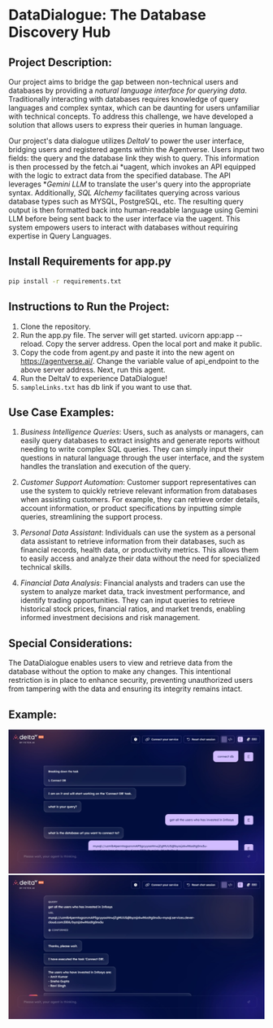 # DataDialogue: The Database Discovery Hub

## Project Description:

Our project aims to bridge the gap between non-technical users and databases by providing a *natural language interface for querying data*. Traditionally interacting with databases requires knowledge of query languages and complex syntax, which can be daunting for users unfamiliar with technical concepts. To address this challenge, we have developed a solution that allows users to express their queries in human language.

Our project's data dialogue utilizes *DeltaV* to power the user interface, bridging users and registered agents within the Agentverse. Users input two fields: the query and the database link they wish to query. This information is then processed by the fetch.ai *uagent, which invokes an API equipped with the logic to extract data from the specified database. The API leverages **Gemini LLM* to translate the user's query into the appropriate syntax. Additionally, *SQL Alchemy* facilitates querying across various database types such as MYSQL, PostgreSQL, etc. The resulting query output is then formatted back into human-readable language using Gemini LLM before being sent back to the user interface via the uagent. This system empowers users to interact with databases without requiring expertise in Query Languages.


## Install Requirements for app.py

```bash
pip install -r requirements.txt
```

## Instructions to Run the Project: 
1. Clone the repository.
2. Run the app.py file. The server will get started. uvicorn app:app --reload. Copy the server address. Open the local port and make it public.
4. Copy the code from agent.py and paste it into the new agent on https://agentverse.ai/. Change the variable value of api_endpoint to the above server address. Next, run this agent.
5. Run the DeltaV to experience DataDialogue!
6. `sampleLinks.txt` has db link if you want to use that.

## Use Case Examples: 
1.  *Business Intelligence Queries*: Users, such as analysts or managers, can easily query databases to extract insights and generate reports without needing to write complex SQL queries. They can simply input their questions in natural language through the user interface, and the system handles the translation and execution of the query.
    
2.  *Customer Support Automation*: Customer support representatives can use the system to quickly retrieve relevant information from databases when assisting customers. For example, they can retrieve order details, account information, or product specifications by inputting simple queries, streamlining the support process.
3. *Personal Data Assistant*: Individuals can use the system as a personal data assistant to retrieve information from their databases, such as financial records, health data, or productivity metrics. This allows them to easily access and analyze their data without the need for specialized technical skills.
4.  *Financial Data Analysis*: Financial analysts and traders can use the system to analyze market data, track investment performance, and identify trading opportunities. They can input queries to retrieve historical stock prices, financial ratios, and market trends, enabling informed investment decisions and risk management.

## Special Considerations: 

The DataDialogue enables users to view and retrieve data from the database without the option to make any changes. This intentional restriction is in place to enhance security, preventing unauthorized users from tampering with the data and ensuring its integrity remains intact.


## Example:

<img src="./images/infy_querry.jpg">
</br>
<img src="./images/output.jpg">


